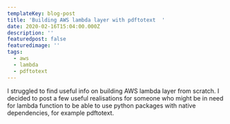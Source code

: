 ```yaml
---
templateKey: blog-post
title: 'Building AWS lambda layer with pdftotext  '
date: 2020-02-16T15:04:00.000Z
description: ''
featuredpost: false
featuredimage: ''
tags:
  - aws
  - lambda
  - pdftotext
---
```

I struggled to find useful info on building AWS lambda layer from scratch. I decided to post a few useful realisations for someone who might be in need for lambda function to be able to use python packages with native dependencies, for example pdftotext.

